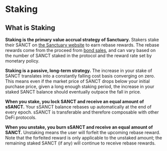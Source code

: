 # Staking

## What is Staking

**Staking is the primary value accrual strategy of Sanctuary.** Stakers stake their SANCT on [the Sanctuary website](https://app.Sanctuary.fi/#/stake) to earn rebase rewards. The rebase rewards come from the proceed from [bond sales](https://Sanctuary.fi/basics/bonding), and can vary based on the number of SANCT staked in the protocol and the reward rate set by monetary policy.

**Staking is a passive, long-term strategy.** The increase in your stake of SANCT translates into a constantly falling cost basis converging on zero. This means even if the market price of SANCT drops below your initial purchase price, given a long enough staking period, the increase in your staked SANCT balance should eventually outpace the fall in price.

**When you stake, you lock SANCT and receive an equal amount of sSANCT.** Your sSANCT balance rebases up automatically at the end of every epoch. sSANCT is transferable and therefore composable with other DeFi protocols.

**When you unstake, you burn sSANCT and receive an equal amount of SANCT.** Unstaking means the user will forfeit the upcoming rebase reward. Note that the forfeited reward is only applicable to the unstaked amount; the remaining staked SANCT \(if any\) will continue to receive rebase rewards.